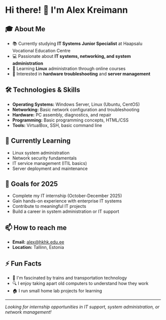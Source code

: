 # Hi there! 👋 I'm Alex Kreimann

## 🎓 About Me
- 📚 Currently studying **IT Systems Junior Specialist** at Haapsalu Vocational Education Centre
- 💻 Passionate about **IT systems, networking, and system administration**
- 🐧 Learning **Linux** administration through online courses
- 🔧 Interested in **hardware troubleshooting** and **server management**

## 🛠️ Technologies & Skills
- **Operating Systems:** Windows Server, Linux (Ubuntu, CentOS)
- **Networking:** Basic network configuration and troubleshooting
- **Hardware:** PC assembly, diagnostics, and repair
- **Programming:** Basic programming concepts, HTML/CSS
- **Tools:** VirtualBox, SSH, basic command line

## 🌱 Currently Learning
- Linux system administration
- Network security fundamentals
- IT service management (ITIL basics)
- Server deployment and maintenance

## 🎯 Goals for 2025
- Complete my IT internship (October-December 2025)
- Gain hands-on experience with enterprise IT systems
- Contribute to meaningful IT projects
- Build a career in system administration or IT support

## 📫 How to reach me
- **Email:** alex@hkhk.edu.ee
- **Location:** Tallinn, Estonia

## ⚡ Fun Facts
- 🚂 I'm fascinated by trains and transportation technology
- 🔍 I enjoy taking apart old computers to understand how they work
- 🏠 I run small home lab projects for learning

---
*Looking for internship opportunities in IT support, system administration, or network management!*

<!---
Supipoisid84/Supipoisid84 is a ✨ special ✨ repository because its `README.md` (this file) appears on your GitHub profile.
You can click the Preview link to take a look at your changes.
--->
